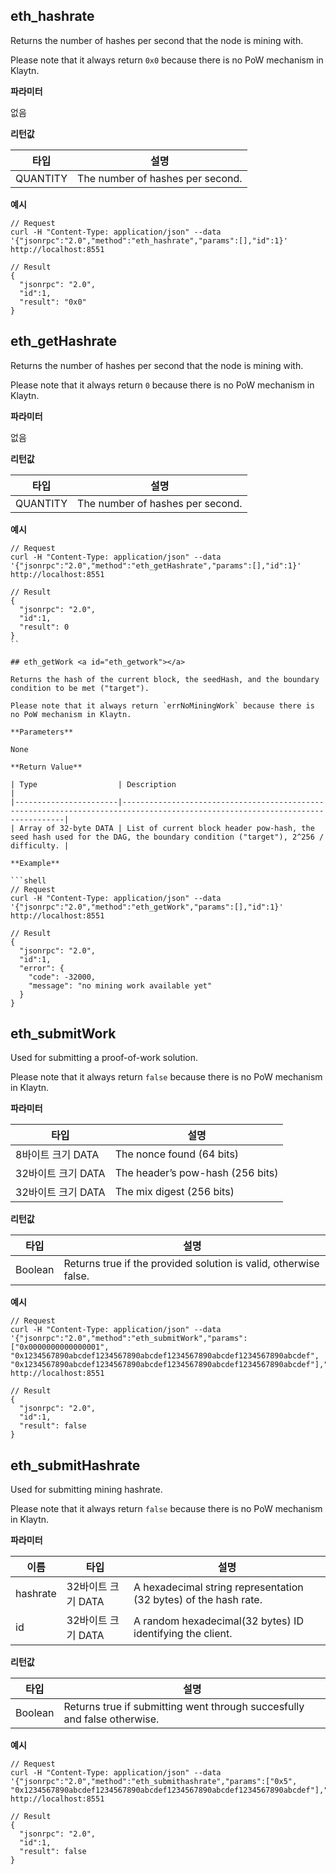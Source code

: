 ## eth_hashrate <a id="eth_hashrate"></a>

Returns the number of hashes per second that the node is mining with.

Please note that it always return `0x0` because there is no PoW mechanism in Klaytn.

**파라미터**

없음

**리턴값**

| 타입       | 설명                               |
| -------- | -------------------------------- |
| QUANTITY | The number of hashes per second. |

**예시**

```shell
// Request
curl -H "Content-Type: application/json" --data '{"jsonrpc":"2.0","method":"eth_hashrate","params":[],"id":1}' http://localhost:8551

// Result
{
  "jsonrpc": "2.0",
  "id":1,
  "result": "0x0"
}
```

## eth_getHashrate <a id="eth_gethashrate"></a>

Returns the number of hashes per second that the node is mining with.

Please note that it always return `0` because there is no PoW mechanism in Klaytn.

**파라미터**

없음

**리턴값**

| 타입       | 설명                               |
| -------- | -------------------------------- |
| QUANTITY | The number of hashes per second. |

**예시**

```shell
// Request
curl -H "Content-Type: application/json" --data '{"jsonrpc":"2.0","method":"eth_getHashrate","params":[],"id":1}' http://localhost:8551

// Result
{
  "jsonrpc": "2.0",
  "id":1,
  "result": 0
}
``

## eth_getWork <a id="eth_getwork"></a>

Returns the hash of the current block, the seedHash, and the boundary condition to be met ("target").

Please note that it always return `errNoMiningWork` because there is no PoW mechanism in Klaytn.

**Parameters**

None

**Return Value**

| Type                  | Description                                                                                                                   |
|-----------------------|-------------------------------------------------------------------------------------------------------------------------------|
| Array of 32-byte DATA | List of current block header pow-hash, the seed hash used for the DAG, the boundary condition ("target"), 2^256 / difficulty. |

**Example**

```shell
// Request
curl -H "Content-Type: application/json" --data '{"jsonrpc":"2.0","method":"eth_getWork","params":[],"id":1}' http://localhost:8551

// Result
{
  "jsonrpc": "2.0",
  "id":1,
  "error": {
    "code": -32000,
    "message": "no mining work available yet"
  }
}
```


## eth_submitWork <a id="eth_submitwork"></a>

Used for submitting a proof-of-work solution.

Please note that it always return `false` because there is no PoW mechanism in Klaytn.

**파라미터**

| 타입            | 설명                               |
| ------------- | -------------------------------- |
| 8바이트 크기 DATA  | The nonce found (64 bits)        |
| 32바이트 크기 DATA | The header’s pow-hash (256 bits) |
| 32바이트 크기 DATA | The mix digest (256 bits)        |

**리턴값**

| 타입      | 설명                                                               |
| ------- | ---------------------------------------------------------------- |
| Boolean | Returns true if the provided solution is valid, otherwise false. |

**예시**

```shell
// Request
curl -H "Content-Type: application/json" --data '{"jsonrpc":"2.0","method":"eth_submitWork","params":["0x0000000000000001", "0x1234567890abcdef1234567890abcdef1234567890abcdef1234567890abcdef", "0x1234567890abcdef1234567890abcdef1234567890abcdef1234567890abcdef"],"id":1}' http://localhost:8551

// Result
{
  "jsonrpc": "2.0",
  "id":1,
  "result": false
}
```


## eth_submitHashrate <a id="eth_submithashrate"></a>

Used for submitting mining hashrate.

Please note that it always return `false` because there is no PoW mechanism in Klaytn.

**파라미터**

| 이름       | 타입            | 설명                                                               |
| -------- | ------------- | ---------------------------------------------------------------- |
| hashrate | 32바이트 크기 DATA | A hexadecimal string representation (32 bytes) of the hash rate. |
| id       | 32바이트 크기 DATA | A random hexadecimal(32 bytes) ID identifying the client.        |

**리턴값**

| 타입      | 설명                                                                       |
| ------- | ------------------------------------------------------------------------ |
| Boolean | Returns true if submitting went through succesfully and false otherwise. |

**예시**

```shell
// Request
curl -H "Content-Type: application/json" --data '{"jsonrpc":"2.0","method":"eth_submithashrate","params":["0x5", "0x1234567890abcdef1234567890abcdef1234567890abcdef1234567890abcdef"],"id":1}' http://localhost:8551

// Result
{
  "jsonrpc": "2.0",
  "id":1,
  "result": false
}
```


